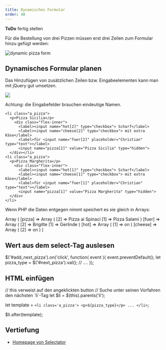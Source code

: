 ```yaml
---
title: Dynamisches Formular
order: 40
---
```


<div class="alert"><strong>ToDo</strong> fertig stellen </div>

Für die Bestellung von drei Pizzen müssen
erst drei Zeilen zum Formular hinzu gefügt werden:

![dynamic pizza form](dynamic-pizza-form.png)

## Dynamisches Formular planen

Das Hinzufügen von zusätzlichen Zeilen bzw. Eingabeelementen
kann man mit jQuery gut umsetzen. 

![](/images/dynamic-pizza-form.png)


Achtung: die Eingabefelder
brauchen eindeutige Namen.

    <li class="a_pizza">
      <p>Pizza Sicilia</p>
        <div class="flex-inner">
          <label><input name="hot[2]" type="checkbox"> Scharf</label>
          <label><input name="cheese[2]" type="checkbox"> mit extra Käse</label>
          <label>für <input name="fuer[2]" placeholder="Christian" type="text"></label>
          <input name="pizza[2]" value="Pizza Sicilia" type="hidden">
      </div></li>
    <li class="a_pizza">
      <p>Pizza Margherita</p>
        <div class="flex-inner">
          <label><input name="hot[1]" type="checkbox"> Scharf</label>
          <label><input name="cheese[1]" type="checkbox"> mit extra Käse</label>
          <label>für <input name="fuer[1]" placeholder="Christian" type="text"></label>
          <input name="pizza[1]" value="Pizza Margherita" type="hidden">
      </div>
    </li>      

Wenn PHP die Daten entgegen nimmt speichert
es sie gleich in Arrays:

<php>
Array
(
    [pizza] => Array
        (
            [2] => Pizza ai Spinaci
            [1] => Pizza Salami
        )
    [fuer] => Array
        (
            [2] => Brigitte
            [1] => Gerlinde
        )
    [hot] => Array
        (
            [1] => on
        )
    [cheese] => Array
        (
            [2] => on
        )
)  
</php>


## Wert aus dem select-Tag auslesen

<javascript>
  $('#add_next_pizza').on('click', function( event ){
    event.preventDefault();
    let pizza_type = $('#next_pizza').val();
    // ....
  });  
</javascript>


## HTML einfügen

<javascript>
  // this verweist auf den angeklickten button
  // Suche unter seinen Vorfahren den nächsten `li`-Tag
  let $li = $(this).parents('li');

  let template = `<li class='a_pizza'>
     <p>${pizza_type}</p>
     ...
     </li>`;

  $li.after(template);
</javascript>

## Vertiefung

* [Homepage von Selectator](http://opensource.faroemedia.com/selectator/)


